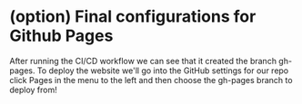 # (option) Final configurations for Github Pages

After running the CI/CD workflow we can see that it created the branch gh-pages. To deploy the website we'll go into the GitHub settings for our repo click Pages in the menu to the left and then choose the gh-pages branch to deploy from!

###